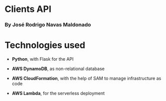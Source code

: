# Clients API

### By José Rodrigo Navas Maldonado


# Technologies used

  - **Python**, with Flask for the API

  - **AWS DynamoDB**, as non-relational database

  - **AWS CloudFormation**, with the help of SAM to manage infrastructure as code

  - **AWS Lambda**, for the serverless deployment
